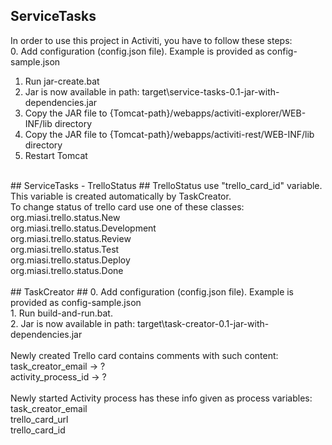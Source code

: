 ## ServiceTasks ##
In order to use this project in Activiti, you have to follow these steps:<br/>
0. Add configuration (config.json file). Example is provided as config-sample.json<br/>
1. Run jar-create.bat<br/>
2. Jar is now available in path: target\service-tasks-0.1-jar-with-dependencies.jar<br/>
3. Copy the JAR file to {Tomcat-path}/webapps/activiti-explorer/WEB-INF/lib directory<br/> 
4. Copy the JAR file to {Tomcat-path}/webapps/activiti-rest/WEB-INF/lib directory<br/>
4. Restart Tomcat<br/>
<br/>
## ServiceTasks - TrelloStatus ##
TrelloStatus use "trello_card_id" variable. This variable is created automatically by TaskCreator.<br/>
To change status of trello card use one of these classes:<br/>
org.miasi.trello.status.New<br/>
org.miasi.trello.status.Development<br/>
org.miasi.trello.status.Review<br/>
org.miasi.trello.status.Test<br/>
org.miasi.trello.status.Deploy<br/>
org.miasi.trello.status.Done<br/>
<br/>
## TaskCreator ##
0. Add configuration (config.json file). Example is provided as config-sample.json<br/> 
1. Run build-and-run.bat.<br/>
2. Jar is now available in path: target\task-creator-0.1-jar-with-dependencies.jar<br/>
<br/>
Newly created Trello card contains comments with such content:<br/>
task_creator_email -> ?<br/>
activity_process_id -> ?<br/>
<br/>
Newly started Activity process has these info given as process variables:<br/>
task_creator_email<br/>
trello_card_url<br/>
trello_card_id<br/>

